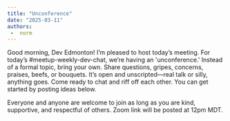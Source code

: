 ```yaml
---
title: "Unconference"
date: "2025-03-11"
authors:
 -  norm
---
```


Good morning, Dev Edmonton! I’m pleased to host today’s meeting. For today’s #meetup-weekly-dev-chat, we’re having an 'unconference.' Instead of a formal topic, bring your own. Share questions, gripes, concerns, praises, beefs, or bouquets. It’s open and unscripted—real talk or silly, anything goes. Come ready to chat and riff off each other. You can get started by posting ideas below.

Everyone and anyone are welcome to join as long as you are kind, supportive, and respectful of others. Zoom link will be posted at 12pm MDT.